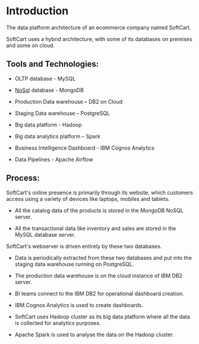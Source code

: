 # Introduction

The data platform architecture of an ecommerce company named SoftCart.

SoftCart uses a hybrid architecture, with some of its databases on premises and some on cloud.

## Tools and Technologies:

-   OLTP database - MySQL

-   [NoSql](/NoSQL) database - MongoDB

-   Production Data warehouse – DB2 on Cloud

-   Staging Data warehouse – PostgreSQL

-   Big data platform - Hadoop

-   Big data analytics platform – Spark

-   Business Intelligence Dashboard - IBM Cognos Analytics

-   Data Pipelines - Apache Airflow

## Process:

SoftCart's online presence is primarily through its website, which customers access using a variety of devices like laptops, mobiles and tablets.

-   All the catalog data of the products is stored in the MongoDB NoSQL server.

-   All the transactional data like inventory and sales are stored in the MySQL database server.

SoftCart's webserver is driven entirely by these two databases.

-   Data is periodically extracted from these two databases and put into the staging data warehouse running on PostgreSQL.

-   The production data warehouse is on the cloud instance of IBM DB2 server.

-   BI teams connect to the IBM DB2 for operational dashboard creation.

-   IBM Cognos Analytics is used to create dashboards.

-   SoftCart uses Hadoop cluster as its big data platform where all the data is collected for analytics purposes.

-   Apache Spark is used to analyse the data on the Hadoop cluster.
